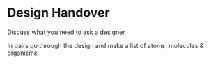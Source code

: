 # Design Handover

Discuss what you need to ask a designer

In pairs go through the design and make a list of atoms, molecules & organisms